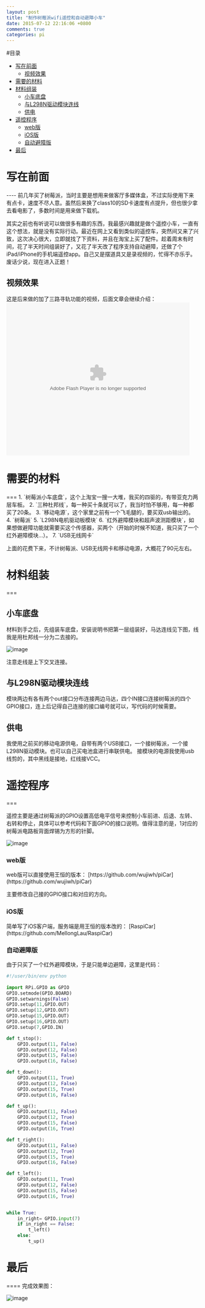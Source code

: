 ```yaml
---
layout: post
title: "制作树莓派wifi遥控和自动避障小车"
date: 2015-07-12 22:16:06 +0800
comments: true
categories: pi
---
```


#目录
- [写在前面](#1)
	- [视频效果](#1.1)
- [需要的材料](#2)  
- [材料组装](#3)
	- [小车底盘](#3.1)
	- [与L298N驱动模块连线](#3.2)
	- [供电](#3.3)
- [遥控程序](#4)
	- [web版](#4.1)
	- [iOS版](#4.2)
	- [自动避障版](#4.3)
- [最后](#5)

<h1 id="1">写在前面</h1>
----
前几年买了树莓派，当时主要是想用来做客厅多媒体盒，不过实际使用下来有点卡，速度不尽人意。虽然后来换了class10的SD卡速度有点提升，但也很少拿去看电影了，多数时间是用来做下载机。

其实之前也有听说可以做很多有趣的东西，我最感兴趣就是做个遥控小车，一直有这个想法，就是没有实际行动。最近在网上又看到类似的遥控车，突然间又来了兴致，这次决心很大，立即就找了下资料，并且在淘宝上买了配件。趁着周末有时间，花了半天时间组装好了，又花了半天改了程序支持自动避障，还做了个iPad/iPhone的手机端遥控app。自己又是摆道具又是录视频的，忙得不亦乐乎。废话少说，现在进入正题！

<h2 id="1.1">视频效果</h2>

这是后来做的加了三路寻轨功能的视频，后面文章会继续介绍：
<embed src="http://player.youku.com/player.php/sid/XMTI4Nzk0NjMyOA==/v.swf" allowFullScreen="true" quality="high" width="480" height="400" align="middle" allowScriptAccess="always" type="application/x-shockwave-flash"></embed>

<h1 id="2">需要的材料</h1>
===
1. `树莓派小车底盘`，这个上淘宝一搜一大堆，我买的四驱的，有带亚克力两层车板。
2. `三种杜邦线`，每一种买十条就可以了，我当时怕不够用，每一种都买了20条。
3. `移动电源`，这个家里之前有一个飞毛腿的，要买双usb输出的。
4. `树莓派`
5. `L298N电机驱动板模块`
6. `红外避障模块和超声波测距模块`，如果想做避障功能就需要买这个传感器，买两个（开始的时候不知道，我只买了一个红外避障模块...）。
7. `USB无线网卡`

上面的花费下来，不计树莓派、USB无线网卡和移动电源，大概花了90元左右。

<h1 id="3">材料组装</h1>
===

<h2 id="3.1">小车底盘</h2>
材料到手之后，先组装车底盘，安装说明书把第一层组装好，马达连线见下图，线我是用杜邦线一分为二去接的。

![image](/blogImages/car_01.jpg)

注意走线是上下交叉连接。

<h2 id="3.2">与L298N驱动模块连线</h2>

模块两边有各有两个out接口分布连接两边马达，四个IN接口连接树莓派的四个GPIO接口，连上后记得自己连接的接口编号就可以，写代码的时候需要。

<h2 id="3.3">供电</h2>

我使用之前买的移动电源供电，自带有两个USB接口，一个接树莓派，一个接L298N驱动模块。也可以自己买电池盒进行串联供电。
接模块的电源我使用usb线剪的，其中黑线是接地，红线接VCC。

<h1 id="4">遥控程序</h1>
===

遥控主要是通过树莓派的GPIO设置高低电平信号来控制小车前进、后退、左转、右转和停止，具体可以参考代码和下面GPIO的接口说明。值得注意的是，1对应的树莓派电路板背面焊锡为方形的针脚。

![image](/blogImages/pi_GPIO.png)

<h3 id="4.1">web版</h3>
web版可以直接使用王恒的版本：
[https://github.com/wujiwh/piCar](https://github.com/wujiwh/piCar)

主要修改自己接的GPIO接口和对应的方向。

<h3 id="4.2">iOS版</h3>
简单写了iOS客户端，服务端是用王恒的版本改的：
[RaspiCar](https://github.com/MellongLau/RaspiCar)

<h3 id="4.3">自动避障版</h3>
由于只买了一个红外避障模块，于是只能单边避障，这里是代码：

```python
#!/user/bin/env python
 
import RPi.GPIO as GPIO
GPIO.setmode(GPIO.BOARD)
GPIO.setwarnings(False)
GPIO.setup(11,GPIO.OUT)
GPIO.setup(12,GPIO.OUT)
GPIO.setup(15,GPIO.OUT)
GPIO.setup(16,GPIO.OUT)
GPIO.setup(7,GPIO.IN)

def t_stop():
	GPIO.output(11, False)
	GPIO.output(12, False)
	GPIO.output(15, False)
	GPIO.output(16, False)

def t_down():
	GPIO.output(11, True)
	GPIO.output(12, False)
	GPIO.output(15, True)
	GPIO.output(16, False)

def t_up():
	GPIO.output(11, False)
	GPIO.output(12, True)
	GPIO.output(15, False)
	GPIO.output(16, True)

def t_right():
	GPIO.output(11, False)
	GPIO.output(12, True)
	GPIO.output(15, True)
	GPIO.output(16, False)

def t_left():
	GPIO.output(11, True)
	GPIO.output(12, False)
	GPIO.output(15, False)
	GPIO.output(16, True)


while True:
    in_right= GPIO.input(7)
    if in_right == False:
    	t_left()
    else:
   		t_up()
```



<h1 id="5">最后</h1>
====
完成效果图：

![image](/blogImages/car_02.jpg)

